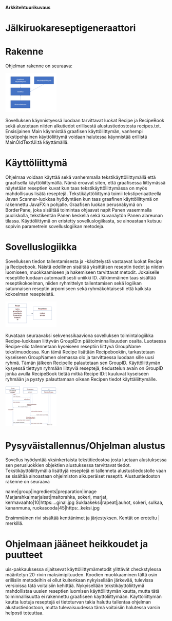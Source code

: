 **Arkkitehtuurikuvaus**

# Jälkiruokareseptigeneraattori

# Rakenne #
Ohjelman rakenne on seuraava:

<img src="https://github.com/melting8snowman/ot-harjoitustyo/blob/master/dokumentaatio/rakenne.png" width="160">

Sovelluksen käynnistyessä luodaan tarvittavat luokat Recipe ja RecipeBook sekä alustetaan niiden alkutiedot erillisestä alustustiedostosta recipes.txt. Ensisijainen Main käynnistää graafisen käyttöliittymän, vanhempi tekstipohjainen käyttöliittymä voidaan halutessa käynnistää erillistä MainOldTextUi:tä käyttämällä.

# Käyttöliittymä #
Ohjelmaa voidaan käyttää sekä vanhemmalla tekstikäyttöliittymällä että graafisella käyttöliittymällä. Nämä eroavat siten, että graafisessa liittymässä näytetään reseptien kuvat kun taas tekstikäyttöliittymässa on myös mahdollisuus lisätä reseptejä. 
Tekstikäyttöliittymä toimii tekstiperiaatteella Javan Scanner-luokkaa hyödyntäen kun taas graafinen käyttöliittymä on rakennettu JavaFX:n pohjalle. Graafisen luokan perusnäkymä on BorderPane, joka sisältää toimintaa ohjaavat napit Panen vasemmalla puoliskolla, tekstikentän Panen keskellä sekä kuvanäytön Panen alareunan tilassa. Käyttöliittymä on eristetty sovelluslogiikasta, se ainoastaan kutsuu sopivin parametrein sovelluslogiikan metodeja.

# Sovelluslogiikka #
Sovelluksen tiedon tallentamisesta ja -käsittelystä vastaavat luokat Recipe ja Recipebook. Näistä edellinen sisältää yksittäisen reseptin tiedot ja niiden luomiseen, muokkaamiseen ja hakemiseen tarvittavat metodit. Jokaiselle reseptille luodaan automaattisesti uniikki ID. Jälkimmäinen taas sisältää reseptikokoelman, niiden ryhmittelyn tallentamisen sekä logiikan satunnaisen reseptin arpomiseen sekä ryhmäkohtaisesti että kaikista kokoelman resepteistä.  

<img src="https://github.com/melting8snowman/ot-harjoitustyo/blob/master/dokumentaatio/storing_classes.png" width="160">

Kuvataan seuraavaksi sekvenssikaaviona sovelluksen toimintalogiikka Recipe-luokkaan liittyvän GroupID:n päätoiminnallisuuden osalta. Luotaessa Recipe-olio tallennetaan kyseiseen reseptiin liittyvä GroupName tekstimuodossa. Kun tämä Recipe lisätään Recipebookiin, tarkastetaan kyseiseen GroupNamen olemassa olo ja tarvittaessa luodaan sille uusi ryhmä. Tämän jälkeen Recipelle palautetaan sen GroupID. Käyttöliittymän kysyessä tiettyyn ryhmään liittyviä reseptejä, tiedustelun avain on GroupID jonka avulla RecipeBook tietää mitkä Recipe ID:t kuuluvat kyseiseen ryhmään ja pystyy palauttamaan oikean Recipen tiedot käyttäliittymälle.

<img src="https://github.com/melting8snowman/ot-harjoitustyo/blob/master/dokumentaatio/recipeID_groupID_handling.png" width="160">

# Pysyväistallennus/Ohjelman alustus #
Sovellus hyödyntää yksinkertaista tekstitiedostoa josta luetaan alustuksessa sen perusluokkien objektien alustuksessa tarvittavat tiedot. Tekstikäyttöliittymällä lisättyjä reseptejä ei tallenneta alustustiedostolle vaan se sisältää ainoastaan ohjelmiston alkuperäiset reseptit. Alustustiedoston rakenne on seuraava

name|group|ingredients|preparation|image
Marjarahka|marjaisat|maitorahka, sokeri, marjat, kermavaahto|10|https:...ginal.jpg
Suklaakeksi|rapeat|jauhot, sokeri, sulkaa, kananmuna, ruokasooda|45|https:..keksi.jpg

Ensimmäinen rivi sisältää kenttänimet ja järjestyksen. Kentät on eroteltu | merkillä.

# Ohjelmaan jääneet heikkoudet ja puutteet #
uis-pakkauksessa sijaitsevat käyttöliittymämetodit ylittävät checkstylessa määritetyn 20-rivin maksimipituuden. Koodien muokkaaminen tältä osin erillisiin metodeihin ei ollut kuitenkaan nykyisellään järkevää, tulevissa versioissa tätä voitaisiin kehittää. Nykyisellään tekstikäyttöliittymä mahdollistaa uusien reseptien luomisen käyttöliittymän kautta, mutta tätä toiminnallisuutta ei rakennettu graafiseen käyttöliittymään. Käyttöliittymän kautta luotuja reseptejä ei tietoturvan takia haluttu tallentaa ohjelman alustustiedostoon, mutta tulevaisuudessa tämä voitaisiin halutessa varsin helposti toteuttaa.









